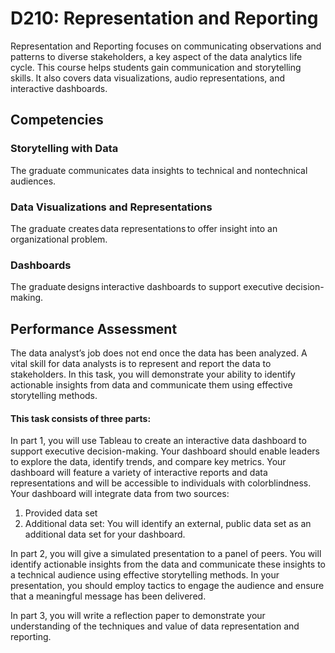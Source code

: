 # D210: Representation and Reporting
Representation and Reporting focuses on communicating observations and patterns to diverse stakeholders, a key aspect of the data analytics life cycle. This course helps students gain communication and storytelling skills. It also covers data visualizations, audio representations, and interactive dashboards.

## Competencies
### Storytelling with Data
The graduate communicates data insights to technical and nontechnical audiences.
### Data Visualizations and Representations
The graduate creates data representations to offer insight into an organizational problem. 
### Dashboards
The graduate designs interactive dashboards to support executive decision-making.

## Performance Assessment
The data analyst’s job does not end once the data has been analyzed. A vital skill for data analysts is to represent and report the data to stakeholders. In this task, you will demonstrate your ability to identify actionable insights from data and communicate them using effective storytelling methods.
#### This task consists of three parts:
In part 1, you will use Tableau to create an interactive data dashboard to support executive decision-making. Your dashboard should enable leaders to explore the data, identify trends, and compare key metrics. Your dashboard will feature a variety of interactive reports and data representations and will be accessible to individuals with colorblindness. Your dashboard will integrate data from two sources:
1.  Provided data set 
2.  Additional data set: You will identify an external, public data set as an additional data set for your dashboard.

In part 2, you will give a simulated presentation to a panel of peers. You will identify actionable insights from the data and communicate these insights to a technical audience using effective storytelling methods. In your presentation, you should employ tactics to engage the audience and ensure that a meaningful message has been delivered.

In part 3, you will write a reflection paper to demonstrate your understanding of the techniques and value of data representation and reporting.
